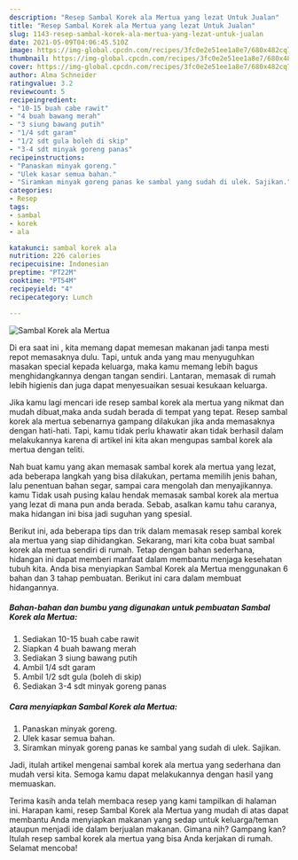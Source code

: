 ```yaml
---
description: "Resep Sambal Korek ala Mertua yang lezat Untuk Jualan"
title: "Resep Sambal Korek ala Mertua yang lezat Untuk Jualan"
slug: 1143-resep-sambal-korek-ala-mertua-yang-lezat-untuk-jualan
date: 2021-05-09T04:06:45.510Z
image: https://img-global.cpcdn.com/recipes/3fc0e2e51ee1a8e7/680x482cq70/sambal-korek-ala-mertua-foto-resep-utama.jpg
thumbnail: https://img-global.cpcdn.com/recipes/3fc0e2e51ee1a8e7/680x482cq70/sambal-korek-ala-mertua-foto-resep-utama.jpg
cover: https://img-global.cpcdn.com/recipes/3fc0e2e51ee1a8e7/680x482cq70/sambal-korek-ala-mertua-foto-resep-utama.jpg
author: Alma Schneider
ratingvalue: 3.2
reviewcount: 5
recipeingredient:
- "10-15 buah cabe rawit"
- "4 buah bawang merah"
- "3 siung bawang putih"
- "1/4 sdt garam"
- "1/2 sdt gula boleh di skip"
- "3-4 sdt minyak goreng panas"
recipeinstructions:
- "Panaskan minyak goreng."
- "Ulek kasar semua bahan."
- "Siramkan minyak goreng panas ke sambal yang sudah di ulek. Sajikan."
categories:
- Resep
tags:
- sambal
- korek
- ala

katakunci: sambal korek ala 
nutrition: 226 calories
recipecuisine: Indonesian
preptime: "PT22M"
cooktime: "PT54M"
recipeyield: "4"
recipecategory: Lunch

---
```



![Sambal Korek ala Mertua](https://img-global.cpcdn.com/recipes/3fc0e2e51ee1a8e7/680x482cq70/sambal-korek-ala-mertua-foto-resep-utama.jpg)

Di era  saat ini , kita memang dapat memesan makanan jadi tanpa mesti repot memasaknya dulu. Tapi, untuk anda yang mau menyuguhkan masakan special kepada keluarga, maka kamu memang lebih bagus menghidangkannya dengan tangan sendiri. Lantaran, memasak di rumah lebih higienis dan juga dapat menyesuaikan sesuai kesukaan keluarga.

Jika kamu lagi mencari ide resep sambal korek ala mertua yang nikmat dan mudah dibuat,maka anda sudah berada di tempat yang tepat. Resep sambal korek ala mertua  sebenarnya gampang dilakukan jika anda memasaknya dengan hati-hati. Tapi, kamu tidak perlu khawatir akan tidak berhasil dalam melakukannya 
karena di artikel ini kita akan mengupas sambal korek ala mertua dengan teliti.  



Nah buat kamu yang akan memasak sambal korek ala mertua yang lezat, ada beberapa langkah yang bisa dilakukan, pertama memilih jenis bahan, lalu penentuan bahan segar, sampai cara mengolah dan menyajikannya. kamu Tidak usah pusing kalau hendak memasak sambal korek ala mertua yang lezat di mana pun anda berada. Sebab, asalkan kamu  tahu caranya, maka hidangan ini bisa jadi suguhan yang spesial.

Berikut ini, ada beberapa tips dan trik dalam memasak resep sambal korek ala mertua yang siap dihidangkan. Sekarang, mari kita coba buat sambal korek ala mertua sendiri di rumah. Tetap dengan bahan sederhana, hidangan ini dapat memberi manfaat dalam membantu menjaga kesehatan tubuh kita. Anda bisa menyiapkan Sambal Korek ala Mertua menggunakan 6 bahan dan 3 tahap pembuatan. Berikut ini cara dalam membuat hidangannya.

<!--inarticleads1-->

##### Bahan-bahan dan bumbu yang digunakan untuk pembuatan Sambal Korek ala Mertua:

1. Sediakan 10-15 buah cabe rawit
1. Siapkan 4 buah bawang merah
1. Sediakan 3 siung bawang putih
1. Ambil 1/4 sdt garam
1. Ambil 1/2 sdt gula (boleh di skip)
1. Sediakan 3-4 sdt minyak goreng panas




<!--inarticleads2-->

##### Cara menyiapkan Sambal Korek ala Mertua:

1. Panaskan minyak goreng.
1. Ulek kasar semua bahan.
1. Siramkan minyak goreng panas ke sambal yang sudah di ulek. Sajikan.




Jadi, itulah artikel mengenai  sambal korek ala mertua  yang sederhana dan mudah versi kita. Semoga kamu dapat melakukannya dengan hasil yang memuaskan. 

Terima kasih anda telah membaca resep yang kami tampilkan di halaman ini. Harapan kami, resep  Sambal Korek ala Mertua yang mudah di atas dapat membantu Anda menyiapkan makanan yang sedap untuk keluarga/teman ataupun menjadi ide dalam berjualan makanan. Gimana nih? Gampang kan? Itulah resep sambal korek ala mertua yang bisa Anda kerjakan di rumah. Selamat mencoba!

